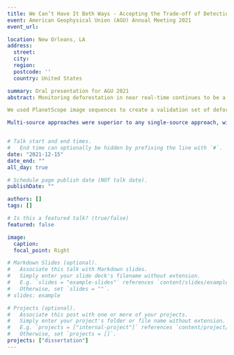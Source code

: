 ```yaml
---
title: We Can’t Have It Both Ways - Accepting the Trade-off of Detection Time and Accuracy in Multi-source, Near Real-time Deforestation Monitoring
event: American Geophysical Union (AGU) Annual Meeting 2021
event_url:

location: New Orleans, LA
address:
  street:
  city: 
  region: 
  postcode: ''
  country: United States

summary: Oral presentation for AGU 2021
abstract: Monitoring deforestation in near real-time continues to be a high priority for remote sensing science. The proliferation of Earth-observing satellites, and the emergence of time series approaches, promises higher accuracy detections with lower latency. But the potential trade-off between optimizing detection accuracy and time has been underexplored, and combining disparate information from multiple sensors remains challenging. We devised a straightforward approach to monitoring deforestation using multiple satellite image time series, and used multiobjective optimization to answer the following questions: Do multi-source approaches give higher accuracy, lower latency change detections compared to single-source? And, can a single approach optimize detection time and accuracy, or are there trade-offs?

We used PlanetScope image sequences to create a validation set of deforestation events with high temporal accuracy in north-central Myanmar (n=159). Similar to CCDC, we estimated time series models from Landsat 8 and Sentinel-2 NDVI time series, and VV and VH backscatter from Sentinel-1. Standardized residuals were combined across sensors, and aggregated using a temporal weighting scheme before converting to a deforestation probability using logistic regression. We optimized for detection time, alongside Type 1 and II errors across a range of weighting parameters.

Multi-source approaches were superior to any single-source approach, with both detection times and error rates being twice as good. We also show clear trade-offs between detection time and error rate: weighting scenarios with the fastest detections (median value of 2 days) had higher false positive (0.015) and false negative rates (0.23). Thus, we recommend that further developments focus on using multi-source time series to increase accuracy and reduce detection time. Users should also be aware of the inherent trade-offs in detection latency and accuracy, and be able to prioritize these differently across applications.


# Talk start and end times.
#   End time can optionally be hidden by prefixing the line with `#`.
date: "2021-12-15"
date_end: ""
all_day: true

# Schedule page publish date (NOT talk date).
publishDate: ""

authors: []
tags: []

# Is this a featured talk? (true/false)
featured: false

image:
  caption:
  focal_point: Right

# Markdown Slides (optional).
#   Associate this talk with Markdown slides.
#   Simply enter your slide deck's filename without extension.
#   E.g. `slides = "example-slides"` references `content/slides/example-slides.md`.
#   Otherwise, set `slides = ""`.
# slides: example

# Projects (optional).
#   Associate this post with one or more of your projects.
#   Simply enter your project's folder or file name without extension.
#   E.g. `projects = ["internal-project"]` references `content/project/deep-learning/index.md`.
#   Otherwise, set `projects = []`.
projects: ["dissertation"]
---
```

